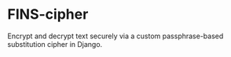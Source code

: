 # FINS-cipher
Encrypt and decrypt text securely via a custom passphrase-based substitution cipher in Django.
